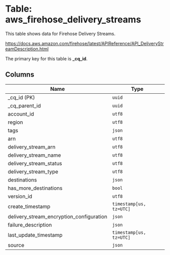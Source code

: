 # Table: aws_firehose_delivery_streams

This table shows data for Firehose Delivery Streams.

https://docs.aws.amazon.com/firehose/latest/APIReference/API_DeliveryStreamDescription.html

The primary key for this table is **_cq_id**.

## Columns

| Name          | Type          |
| ------------- | ------------- |
|_cq_id (PK)|`uuid`|
|_cq_parent_id|`uuid`|
|account_id|`utf8`|
|region|`utf8`|
|tags|`json`|
|arn|`utf8`|
|delivery_stream_arn|`utf8`|
|delivery_stream_name|`utf8`|
|delivery_stream_status|`utf8`|
|delivery_stream_type|`utf8`|
|destinations|`json`|
|has_more_destinations|`bool`|
|version_id|`utf8`|
|create_timestamp|`timestamp[us, tz=UTC]`|
|delivery_stream_encryption_configuration|`json`|
|failure_description|`json`|
|last_update_timestamp|`timestamp[us, tz=UTC]`|
|source|`json`|